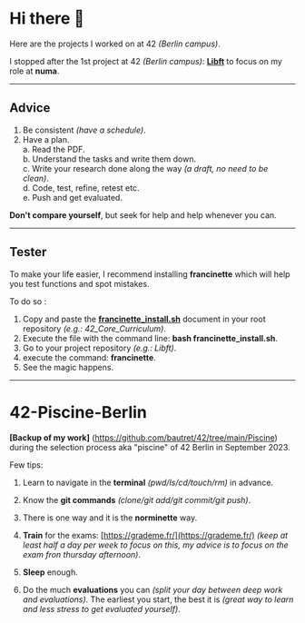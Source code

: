 # Hi there :wave:

Here are the projects I worked on at 42 *(Berlin campus)*.

I stopped after the 1st project at 42 *(Berlin campus)*: **[Libft](https://github.com/bautret/42_Core_Curriculum/tree/github/Libft)** to focus on my role at **numa**.

---

## Advice

1. Be consistent *(have a schedule)*.
2. Have a plan. <br />
    a. Read the PDF.  <br />
    b. Understand the tasks and write them down.  <br />
    c. Write your research done along the way *(a draft, no need to be clean)*.  <br />
    d. Code, test, refine, retest etc.  <br />
    e. Push and get evaluated.  <br />

**Don't compare yourself**, but seek for help and help whenever you can.

---

## Tester

To make your life easier, I recommend installing **francinette** which will help you test functions and spot mistakes.

To do so :
1. Copy and paste the **[francinette_install.sh](https://github.com/bautret/42_Core_Curriculum/blob/github/francinette_install.sh)** document in your root repository *(e.g.: 42_Core_Curriculum)*.
2. Execute the file with the command line: **bash francinette_install.sh**.
3. Go to your project repository *(e.g.: Libft)*.
4. execute the command: **francinette**.
5. See the magic happens.

---

# 42-Piscine-Berlin

**[Backup of my work]** (https://github.com/bautret/42/tree/main/Piscine) during the selection process aka "piscine" of 42 Berlin in September 2023.

Few tips:

1. Learn to navigate in the **terminal** *(pwd/ls/cd/touch/rm)* in advance.

2. Know the **git commands** *(clone/git add/git commit/git push)*.

3. There is one way and it is the **norminette** way.

4. **Train** for the exams: [https://grademe.fr/](https://grademe.fr/) *(keep at least half a day per week to focus on this, my advice is to focus on the exam fron thursday afternoon)*.

5. **Sleep** enough.

6. Do the much **evaluations** you can *(split your day between deep work and evaluations)*. The earliest you start, the best it is *(great way to learn and less stress to get evaluated yourself)*.
